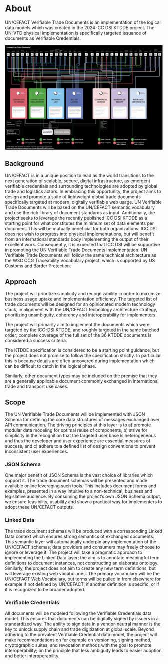 # About

UN/CEFACT Verifiable Trade Documents is an implementation of the logical data models which was created in the 2024 ICC DSI KTDDE project. The UN-VTD physical implementation is specifically targeted issuance of documents as Verifiable Credentials. 

![The KTDDE phase one trade documents](./images/ktdde.jpg)

## Background

UN/CEFACT is in a unique position to lead as the world transitions to the next generation of scalable, secure, digital infrastructure, as emergent verifiable credentials and surrounding technologies are adopted by global trade and logistics actors. In embracing this opportunity, the project aims to design and promote a suite of lightweight global trade documents specifically targeted at modern, digitally verifiable web usage.
UN Verifiable Trade Documents will be based on the UN/CEFACT semantic vocabulary and use the rich library of document standards as input. Additionally, the project seeks to leverage the recently published ICC DSI KTDDE as a starting point for what constitutes the minimum set of data elements per document. This will be mutually beneficial for both organizations: ICC DSI does not wish to progress into physical implementations, but will benefit from an international standards body implementing the output of their excellent work. Consequently, it is expected that ICC DSI will be supportive in promoting the UN Verifiable Trade Documents implementation.
UN Verifiable Trade Documents will follow the same technical architecture as the W3C CCG Traceability Vocabulary project, which is supported by US Customs and Border Protection. 

## Approach

The project will prioritize simplicity and recognizability in order to maximize business usage uptake and implementation efficiency. The targeted list of trade documents will be designed for an opinionated modern technology stack, in alignment with the UN/CEFACT technology architecture strategy, prioritizing unambiguity, coherency and interoperability for implementers.

The project will primarily aim to implement the documents which were targeted by the ICC-DSI KTDDE, and roughly targeted in the same batched order; complete coverage of the full set of the 36 KTDDE documents is considered a success criteria.

The KTDDE specification is considered to be a starting point guidance, but the project does not promise to follow the specification strictly. In particular this is because details are often uncovered during implementation which can be difficult to catch in the logical phase.

Similarly, other document types may be included on the premise that they are a generally applicable document commonly exchanged in international trade and transport use cases.


## Scope

The UN Verifiable Trade Documents will be implemented with JSON Schema for defining the core data structures of messages exchanged over API communication. The driving principles at this layer is to a) promote modular data modeling for optimal reuse of components, b) strive for simplicity in the recognition that the targeted user base is heterogeneous and thus the developer and user experience are essential measures of success, and c) adhere to a defined list of design conventions to prevent inconsistent user experiences.

### JSON Schema

One major benefit of JSON Schema is the vast choice of libraries which support it. The trade document schemas will be presented and made available online leveraging such tools. This includes document forms and examples, presented in a way intuitive to a non-technical, business and legislative audience. By consuming the project’s own JSON Schema output, we ensure feasibility, usability and show a practical way for implementers to adopt these UN/CEFACT outputs.

### Linked Data

The trade document schemas will be produced with a corresponding Linked Data context which ensures strong semantics of exchanged documents. This semantic layer will automatically underpin any implementation of the UN/CEFACT schemas; data providers and consumers may freely choose to ignore or leverage it.
The project will take a pragmatic approach to implementing the Linked Data layer; the aim is to annotate meaningful term definitions to document instances, not constructing an elaborate ontology. Similarly, the project does not aim to create any new term definitions, but will leverage existing web vocabularies. The primary vocabulary will be the UN/CEFACT Web Vocabulary, but terms will be pulled in from elsewhere for example if not defined by UN/CEFACT, if another definition is specific, or if it is recognized to be broader adopted.

### Verifiable Credentials

All documents will be modeled following the Verifiable Credentials data model. This ensures that documents can be digitally signed by issuers in a standardized way. The ability to sign data in a vendor-neutral manner is the key to unlock supply chain and trade digitization at global scale.
Beyond adhering to the prevalent Verifiable Credential data model, the project will make recommendations on for example on versioning, signing method, cryptographic suites, and revocation methods with the goal to promote interoperability; on the principle that less ambiguity leads to easier adoption and better interoperability.
